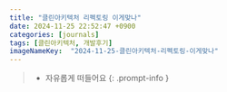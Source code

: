 ```yaml
---
title: "클린아키텍처 리펙토링 이게맞나"
date: 2024-11-25 22:52:47 +0900
categories: [journals]
tags: [클린아키텍처, 개발후기]
imageNameKey:  "2024-11-25-클린아키텍처-리펙토링-이게맞나"
---
```



>- 자유롭게 떠들어요 
{: .prompt-info }


